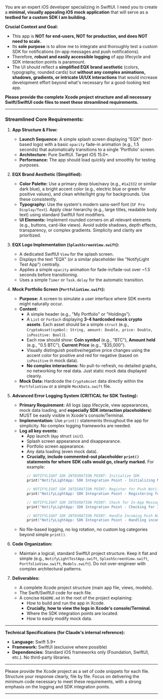 You are an expert iOS developer specializing in SwiftUI. I need you to create a **minimal, visually appealing iOS mock application** that will serve as a **testbed for a custom SDK I am building.**

**Crucial Context and Goal:**
* This app is **NOT for end-users, NOT for production, and does NOT need to scale.**
* Its **sole purpose** is to allow me to integrate and thoroughly test a custom SDK for notifications (in-app messages and push notifications).
* Therefore, **robust and easily accessible logging** of app lifecycle and SDK interaction points is paramount.
* The UI should reflect a **simplified EQX brand aesthetic** (colors, typography, rounded cards) but **without any complex animations, shadows, gradients, or intricate UI/UX interactions** that would increase development effort beyond what's necessary for a good-looking test app.

**Please provide the complete Xcode project structure and all necessary Swift/SwiftUI code files to meet these streamlined requirements.**

---

### **Streamlined Core Requirements:**

1.  **App Structure & Flow:**
    * **Launch Sequence:** A simple splash screen displaying "EQX" (text-based logo) with a basic `opacity` fade-in animation (e.g., 1.5 seconds) that automatically transitions to a single 'Portfolio' screen.
    * **Architecture:** Pure SwiftUI. Target iOS 15.0+.
    * **Performance:** The app should load quickly and smoothly for testing purposes.

2.  **EQX Brand Aesthetic (Simplified):**
    * **Color Palette:** Use a primary deep blue/navy (e.g., `#1a2332` or similar dark blue), a bright accent color (e.g., electric blue or green for positive values), and clean white/light gray for backgrounds. Use these consistently.
    * **Typography:** Use the system's modern sans-serif font (`SF Pro Display/Text`). Apply clear hierarchy (e.g., large titles, readable body text) using standard SwiftUI font modifiers.
    * **UI Elements:** Implement rounded corners on all relevant elements (e.g., buttons, card-like views). Avoid subtle shadows, depth effects, transparency, or complex gradients. Simplicity and clarity are prioritized.

3.  **EQX Logo Implementation (`SplashScreenView.swift`):**
    * A dedicated SwiftUI `View` for the splash screen.
    * Displays the text "EQX" (or a similar placeholder like "NotifyLight Test App") centrally.
    * Applies a simple `opacity` animation for fade-in/fade-out over ~1.5 seconds before transitioning.
    * Uses a simple `Timer` or `Task.delay` for the automatic transition.

4.  **Mock Portfolio Screen (`PortfolioView.swift`):**
    * **Purpose:** A screen to simulate a user interface where SDK events might naturally occur.
    * **Content:**
        * A simple header (e.g., "My Portfolio" or "Holdings").
        * A `List` or `ForEach` displaying **3-4 hardcoded mock crypto assets**. Each asset should be a simple `struct` (e.g., `CryptoAsset(symbol: String, amount: Double, price: Double, isPositive: Bool)`).
        * Each row should show: **Coin symbol** (e.g., "BTC"), **Amount held** (e.g., "0.5 BTC"), **Current Price** (e.g., "$35,000").
        * Visually distinguish positive/negative price changes using the accent color for positive and red for negative (based on `isPositive` in mock data).
        * **No complex interactions:** No pull-to-refresh, no detailed graphs, no networking for real data. Just static mock data displayed cleanly.
    * **Mock Data:** Hardcode the `CryptoAsset` data directly within the `PortfolioView` or a simple `MockData.swift` file.

5.  **Advanced Error Logging System (CRITICAL for SDK Testing):**
    * **Primary Requirement:** All logs (app lifecycle, view appearances, mock data loading, and **especially SDK interaction placeholders**) MUST be easily visible in Xcode's console/Terminal.
    * **Implementation:** Use `print()` statements throughout the app for simplicity. No complex logging frameworks are needed.
    * **Log all key events:**
        * App launch (`App` struct `init`).
        * Splash screen appearance and disappearance.
        * Portfolio screen appearance.
        * Any data loading (even mock data).
        * **Crucially, include commented-out placeholder `print()` statements for where SDK calls would go, clearly marked.** For example:
            ```swift
            // NOTIFYLIGHT SDK INTEGRATION POINT: Initialize SDK
            print("NotifyLightApp: SDK Integration Point - Initializing NotifyLight SDK with API Key and User ID...")

            // NOTIFYLIGHT SDK INTEGRATION POINT: Register for Push Notifications
            print("NotifyLightApp: SDK Integration Point - Registering for Push Notifications...")

            // NOTIFYLIGHT SDK INTEGRATION POINT: Check for In-App Message
            print("NotifyLightApp: SDK Integration Point - Checking for In-App Message for current user...")

            // NOTIFYLIGHT SDK INTEGRATION POINT: Handle Incoming Push Notification
            print("NotifyLightApp: SDK Integration Point - Handling incoming push notification: \(userInfo)")
            ```
    * No file-based logging, no log rotation, no custom log categories beyond simple `print()`.

6.  **Code Organization:**
    * Maintain a logical, standard SwiftUI project structure. Keep it flat and simple (e.g., `NotifyLightTestApp.swift`, `SplashScreenView.swift`, `PortfolioView.swift`, `Models.swift`). Do not over-engineer with complex architectural patterns.

7.  **Deliverables:**
    * A complete Xcode project structure (main app file, views, models).
    * The Swift/SwiftUI code for each file.
    * A concise `README.md` in the root of the project explaining:
        * How to build and run the app in Xcode.
        * **Crucially, how to view the logs in Xcode's console/Terminal.**
        * Where the SDK integration points are located.
        * How to easily modify mock data.

---

**Technical Specifications (for Claude's internal reference):**
* **Language:** Swift 5.9+
* **Framework:** SwiftUI (exclusive where possible)
* **Dependencies:** Standard iOS frameworks only (Foundation, SwiftUI, etc.). No third-party libraries.

---

Please provide the Xcode project as a set of code snippets for each file. Structure your response clearly, file by file. Focus on delivering the minimum code necessary to meet these requirements, with a strong emphasis on the logging and SDK integration points.

---